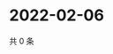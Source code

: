 # 2022-02-06

共 0 条

<!-- BEGIN WEIBO -->
<!-- 最后更新时间 Sun Feb 06 2022 19:00:54 GMT+0800 (China Standard Time) -->

<!-- END WEIBO -->
